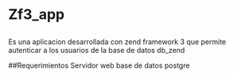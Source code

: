 # Zf3_app

## 

Es una aplicacion desarrollada con zend framework 3 que permite autenticar a los usuarios
de la base de datos db_zend

##Requerimientos
Servidor web
base de datos postgre
